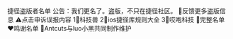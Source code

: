 捷径盗版者名单
公告：我们更名了。盗版，不只在捷径社区。
📒反馈更多盗版信息
⚠️点击申诉误报内容
1⃣️科技兽
2⃣️ios捷径库规则大全
3⃣️哎咆科技
🧮完整名单
❤️鸣谢名单
🐜Antcuts与luo小黑共同制作维护